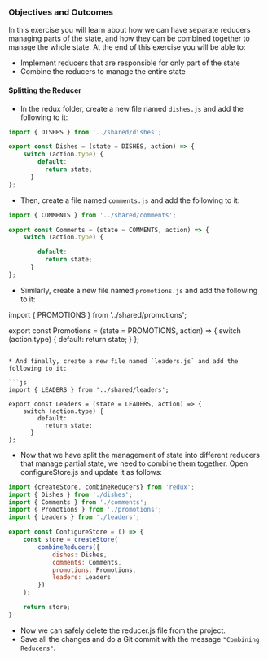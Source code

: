 ### Objectives and Outcomes
In this exercise you will learn about how we can have separate reducers managing parts of the state, and how they can be combined together to manage the whole state. At the end of this exercise you will be able to:

* Implement reducers that are responsible for only part of the state
* Combine the reducers to manage the entire state
#### Splitting the Reducer
* In the redux folder, create a new file named `dishes.js` and add the following to it:

```js
import { DISHES } from '../shared/dishes';

export const Dishes = (state = DISHES, action) => {
    switch (action.type) {
        default:
          return state;
      }
};
```

* Then, create a file named `comments.js` and add the following to it:
```js
import { COMMENTS } from '../shared/comments';

export const Comments = (state = COMMENTS, action) => {
    switch (action.type) {

        default:
          return state;
      }
};
```

* Similarly, create a new file named `promotions.js` and add the following to it:

import { PROMOTIONS } from '../shared/promotions';

export const Promotions = (state = PROMOTIONS, action) => {
    switch (action.type) {
        default:
          return state;
      }
};
```

* And finally, create a new file named `leaders.js` and add the following to it:

```js
import { LEADERS } from '../shared/leaders';

export const Leaders = (state = LEADERS, action) => {
    switch (action.type) {
        default:
          return state;
      }
};
```

* Now that we have split the management of state into different reducers that manage partial state, we need to combine them together. Open configureStore.js and update it as follows:

```js
import {createStore, combineReducers} from 'redux';
import { Dishes } from './dishes';
import { Comments } from './comments';
import { Promotions } from './promotions';
import { Leaders } from './leaders';

export const ConfigureStore = () => {
    const store = createStore(
        combineReducers({
            dishes: Dishes,
            comments: Comments,
            promotions: Promotions,
            leaders: Leaders
        })
    );

    return store;
}
```

* Now we can safely delete the reducer.js file from the project.
* Save all the changes and do a Git commit with the message `"Combining Reducers"`.